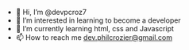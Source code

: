- 👋 Hi, I’m @devpcroz7
- 👀 I’m interested in learning to become a developer
- 🌱 I’m currently learning html, css and Javascript
- 📫 How to reach me dev.philcrozier@gmail.com

<!---
devpcroz7/devpcroz7 is a ✨ special ✨ repository because its `README.md` (this file) appears on your GitHub profile.
You can click the Preview link to take a look at your changes.
--->

